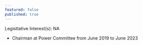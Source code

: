 ```yaml
---
featured: false
published: true
---
```

Legistlative Interest(s): NA

* Chairman at Power Committee from June 2019 to June 2023
